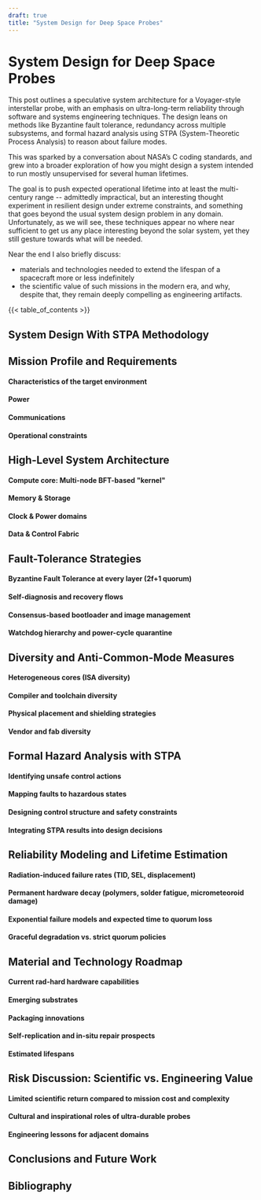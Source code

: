 ```yaml
---
draft: true
title: "System Design for Deep Space Probes"
---
```


# System Design for Deep Space Probes

This post outlines a speculative system architecture for a Voyager-style interstellar probe, with an emphasis on ultra-long-term reliability through software and systems engineering techniques. The design leans on methods like Byzantine fault tolerance, redundancy across multiple subsystems, and formal hazard analysis using STPA (System-Theoretic Process Analysis) to reason about failure modes.

This was sparked by a conversation about NASA’s C coding standards, and grew into a broader exploration of how you might design a system intended to run mostly unsupervised for several human lifetimes.

The goal is to push expected operational lifetime into at least the multi-century range -- admittedly impractical, but an interesting thought experiment in resilient design under extreme constraints, and something that goes beyond the usual system design problem in any domain. Unfortunately, as we will see, these techniques appear no where near sufficient to get us any place interesting beyond the solar system, yet they still gesture towards what will be needed.

Near the end I also briefly discuss:
* materials and technologies needed to extend the lifespan of a spacecraft more or less indefinitely
* the scientific value of such missions in the modern era, and why, despite that, they remain deeply compelling as engineering artifacts.

{{< table_of_contents >}}

## System Design With STPA Methodology



## Mission Profile and Requirements

#### Characteristics of the target environment

####  Power

####  Communications

####  Operational constraints

## High-Level System Architecture

####  Compute core: Multi-node BFT-based "kernel"

####  Memory & Storage

####  Clock & Power domains

####  Data & Control Fabric

## Fault-Tolerance Strategies

####  Byzantine Fault Tolerance at every layer (2f+1 quorum)

####  Self-diagnosis and recovery flows

####  Consensus-based bootloader and image management

####  Watchdog hierarchy and power-cycle quarantine

## Diversity and Anti-Common-Mode Measures

####  Heterogeneous cores (ISA diversity)

####  Compiler and toolchain diversity

####  Physical placement and shielding strategies

####  Vendor and fab diversity

## Formal Hazard Analysis with STPA

####  Identifying unsafe control actions

####  Mapping faults to hazardous states

####  Designing control structure and safety constraints

####  Integrating STPA results into design decisions

## Reliability Modeling and Lifetime Estimation

####  Radiation-induced failure rates (TID, SEL, displacement)

####  Permanent hardware decay (polymers, solder fatigue, micrometeoroid damage)

####  Exponential failure models and expected time to quorum loss

####  Graceful degradation vs. strict quorum policies

## Material and Technology Roadmap

####  Current rad-hard hardware capabilities

####  Emerging substrates

####  Packaging innovations

####  Self-replication and in-situ repair prospects

#### Estimated lifespans

## Risk Discussion: Scientific vs. Engineering Value

####  Limited scientific return compared to mission cost and complexity

####  Cultural and inspirational roles of ultra-durable probes

####  Engineering lessons for adjacent domains

## Conclusions and Future Work

## Bibliography

